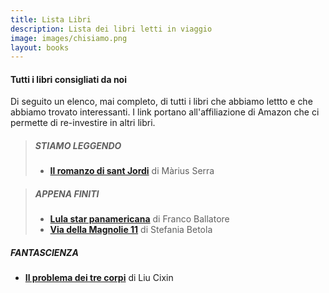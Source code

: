 ```yaml
---
title: Lista Libri
description: Lista dei libri letti in viaggio
image: images/chisiamo.png
layout: books
---
```

#### Tutti i libri consigliati da noi

Di seguito un elenco, mai completo, di tutti i libri che abbiamo lettto e che abbiamo trovato interessanti. I link portano all'affiliazione di Amazon che ci permette di re-investire in altri libri.


>##### STIAMO LEGGENDO
>- **[Il romanzo di sant Jordi](https://amzn.to/3GU2RDS)** di Màrius Serra

>##### APPENA FINITI
>- **[Lula star panamericana](https://amzn.to/3AEQvxl)** di Franco Ballatore 
>- **[Via della Magnolie 11](https://amzn.to/3ILwurN)** di Stefania Betola

##### FANTASCIENZA
- **[Il problema dei tre corpi](https://amzn.to/3IpvsRK)** di Liu Cixin
